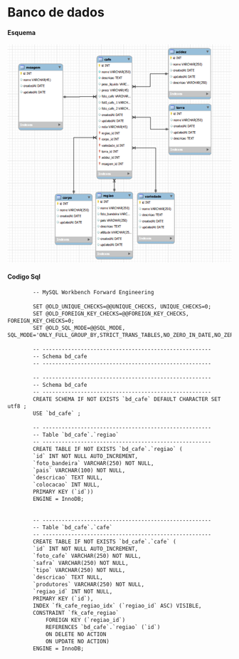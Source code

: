 # Banco de dados 

<h4>Esquema</h4>
<img src="./img/2.png"/>
<h4>Codigo Sql</h4>

            -- MySQL Workbench Forward Engineering

            SET @OLD_UNIQUE_CHECKS=@@UNIQUE_CHECKS, UNIQUE_CHECKS=0;
            SET @OLD_FOREIGN_KEY_CHECKS=@@FOREIGN_KEY_CHECKS, FOREIGN_KEY_CHECKS=0;
            SET @OLD_SQL_MODE=@@SQL_MODE, SQL_MODE='ONLY_FULL_GROUP_BY,STRICT_TRANS_TABLES,NO_ZERO_IN_DATE,NO_ZERO_DATE,ERROR_FOR_DIVISION_BY_ZERO,NO_ENGINE_SUBSTITUTION';

            -- -----------------------------------------------------
            -- Schema bd_cafe
            -- -----------------------------------------------------

            -- -----------------------------------------------------
            -- Schema bd_cafe
            -- -----------------------------------------------------
            CREATE SCHEMA IF NOT EXISTS `bd_cafe` DEFAULT CHARACTER SET utf8 ;
            USE `bd_cafe` ;

            -- -----------------------------------------------------
            -- Table `bd_cafe`.`regiao`
            -- -----------------------------------------------------
            CREATE TABLE IF NOT EXISTS `bd_cafe`.`regiao` (
            `id` INT NOT NULL AUTO_INCREMENT,
            `foto_bandeira` VARCHAR(250) NOT NULL,
            `pais` VARCHAR(100) NOT NULL,
            `descricao` TEXT NULL,
            `colocacao` INT NULL,
            PRIMARY KEY (`id`))
            ENGINE = InnoDB;


            -- -----------------------------------------------------
            -- Table `bd_cafe`.`cafe`
            -- -----------------------------------------------------
            CREATE TABLE IF NOT EXISTS `bd_cafe`.`cafe` (
            `id` INT NOT NULL AUTO_INCREMENT,
            `foto_cafe` VARCHAR(250) NOT NULL,
            `safra` VARCHAR(250) NOT NULL,
            `tipo` VARCHAR(250) NOT NULL,
            `descricao` TEXT NULL,
            `produtores` VARCHAR(250) NOT NULL,
            `regiao_id` INT NOT NULL,
            PRIMARY KEY (`id`),
            INDEX `fk_cafe_regiao_idx` (`regiao_id` ASC) VISIBLE,
            CONSTRAINT `fk_cafe_regiao`
                FOREIGN KEY (`regiao_id`)
                REFERENCES `bd_cafe`.`regiao` (`id`)
                ON DELETE NO ACTION
                ON UPDATE NO ACTION)
            ENGINE = InnoDB;
            
            


